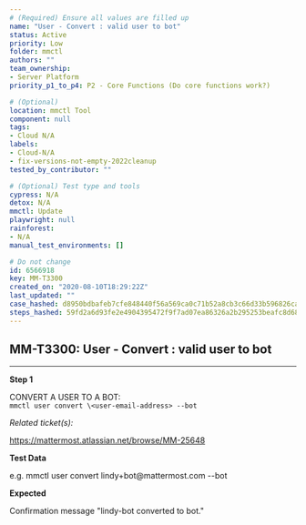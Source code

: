 ```yaml
---
# (Required) Ensure all values are filled up
name: "User - Convert : valid user to bot"
status: Active
priority: Low
folder: mmctl
authors: ""
team_ownership: 
- Server Platform
priority_p1_to_p4: P2 - Core Functions (Do core functions work?)

# (Optional)
location: mmctl Tool
component: null
tags: 
- Cloud N/A
labels: 
- Cloud-N/A
- fix-versions-not-empty-2022cleanup
tested_by_contributor: ""

# (Optional) Test type and tools
cypress: N/A
detox: N/A
mmctl: Update
playwright: null
rainforest: 
- N/A
manual_test_environments: []

# Do not change
id: 6566918
key: MM-T3300
created_on: "2020-08-10T18:29:22Z"
last_updated: ""
case_hashed: d8950bdbafeb7cfe848440f56a569ca0c71b52a8cb3c66d33b596826cae3a004979f6034959f78ae7f0094403e7fd0b7
steps_hashed: 59fd2a6d93fe2e4904395472f9f7ad07ea86326a2b295253beafc8d68f976c030c53aa4435fad5be74cd6b028fe9f811
---
```


<!-- (Auto-generated) Based on frontmatter's "key" and "name" -->

## MM-T3300: User - Convert : valid user to bot

---

**Step 1**

CONVERT A USER TO A BOT:\
`mmctl user convert \<user-email-address> --bot`

_Related ticket(s):_

<https://mattermost.atlassian.net/browse/MM-25648>

**Test Data**

e.g. mmctl user convert lindy+bot\@mattermost.com --bot

**Expected**

Confirmation message "lindy-bot converted to bot."
